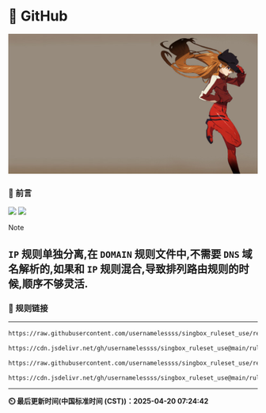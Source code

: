 
# 🧸 GitHub
![](https://raw.githubusercontent.com/usernamelessss/picture-bed/main/images/202504042256831.jpg)
### 📣 前言
![](https://shields.io/badge/-移除重复规则-ff69b4) ![](https://shields.io/badge/-IP&nbsp;规则单独存放不与&nbsp;DOMAIN&nbsp;等混合-green)
> [!NOTE]
**`IP` 规则单独分离,在 `DOMAIN` 规则文件中,不需要 `DNS` 域名解析的,如果和 `IP` 规则混合,导致排列路由规则的时候,顺序不够灵活.**
---

###  🔗 规则链接
---

```url
https://raw.githubusercontent.com/usernamelessss/singbox_ruleset_use/refs/heads/main/rule/GitHub/GitHub_No_IP.json
```

```url
https://cdn.jsdelivr.net/gh/usernamelessss/singbox_ruleset_use@main/rule/GitHub/GitHub_No_IP.json
```

```url
https://raw.githubusercontent.com/usernamelessss/singbox_ruleset_use/refs/heads/main/rule/GitHub/GitHub_No_IP.srs
```

```url
https://cdn.jsdelivr.net/gh/usernamelessss/singbox_ruleset_use@main/rule/GitHub/GitHub_No_IP.srs
```

---
**⏲️ 最后更新时间(中国标准时间 (CST))：2025-04-20 07:24:42**
